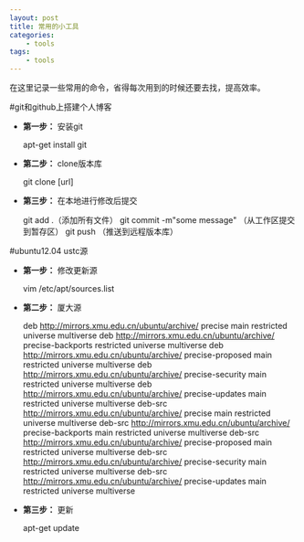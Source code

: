 ```yaml
--- 
layout: post
title: 常用的小工具
categories:
    - tools
tags:
    - tools
---
```


在这里记录一些常用的命令，省得每次用到的时候还要去找，提高效率。

#git和github上搭建个人博客

- **第一步：** 安装git 
	
	apt-get install git

- **第二步：** clone版本库

	git clone [url]

- **第三步：** 在本地进行修改后提交
	
	git add .（添加所有文件）
	git commit -m"some message" （从工作区提交到暂存区）
	git push （推送到远程版本库）

#ubuntu12.04 ustc源

- **第一步：** 修改更新源

	vim /etc/apt/sources.list

- **第二步：** 厦大源

	deb http://mirrors.xmu.edu.cn/ubuntu/archive/ precise main restricted universe multiverse
	deb http://mirrors.xmu.edu.cn/ubuntu/archive/ precise-backports restricted universe multiverse
	deb http://mirrors.xmu.edu.cn/ubuntu/archive/ precise-proposed main restricted universe multiverse
	deb http://mirrors.xmu.edu.cn/ubuntu/archive/ precise-security main restricted universe multiverse
	deb http://mirrors.xmu.edu.cn/ubuntu/archive/ precise-updates main restricted universe multiverse
	deb-src http://mirrors.xmu.edu.cn/ubuntu/archive/ precise main restricted universe multiverse
	deb-src http://mirrors.xmu.edu.cn/ubuntu/archive/ precise-backports main restricted universe multiverse
	deb-src http://mirrors.xmu.edu.cn/ubuntu/archive/ precise-proposed main restricted universe multiverse
	deb-src http://mirrors.xmu.edu.cn/ubuntu/archive/ precise-security main restricted universe multiverse
	deb-src http://mirrors.xmu.edu.cn/ubuntu/archive/ precise-updates main restricted universe multiverse

- **第三步：** 更新
	
	apt-get update
















































